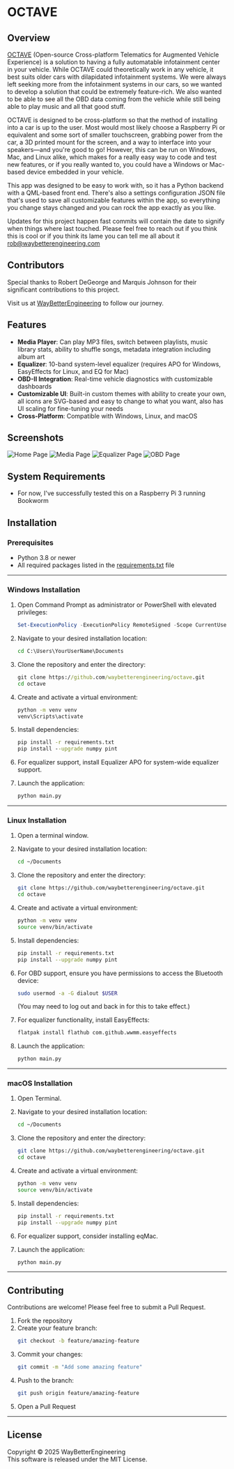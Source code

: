 # OCTAVE

## Overview
[OCTAVE](https://octave.waybetterengineering.com/) (Open-source Cross-platform Telematics for Augmented Vehicle Experience) is a solution to having a fully automatable infotainment center in your vehicle. While OCTAVE could theoretically work in any vehicle, it best suits older cars with dilapidated infotainment systems. We were always left seeking more from the infotainment systems in our cars, so we wanted to develop a solution that could be extremely feature-rich. We also wanted to be able to see all the OBD data coming from the vehicle while still being able to play music and all that good stuff.

OCTAVE is designed to be cross-platform so that the method of installing into a car is up to the user. Most would most likely choose a Raspberry Pi or equivalent and some sort of smaller touchscreen, grabbing power from the car, a 3D printed mount for the screen, and a way to interface into your speakers—and you're good to go! However, this can be run on Windows, Mac, and Linux alike, which makes for a really easy way to code and test new features, or if you really wanted to, you could have a Windows or Mac-based device embedded in your vehicle.

This app was designed to be easy to work with, so it has a Python backend with a QML-based front end. There's also a settings configuration JSON file that's used to save all customizable features within the app, so everything you change stays changed and you can rock the app exactly as you like.

Updates for this project happen fast commits will contain the date to signify when things where last touched. Please feel free to reach out if you think this is cool or if you think its lame you can tell me all about it rob@waybetterengineering.com

## Contributors
Special thanks to Robert DeGeorge and Marquis Johnson for their significant contributions to this project.

Visit us at [WayBetterEngineering](https://www.waybetterengineering.com/) to follow our journey.

## Features
- **Media Player**: Can play MP3 files, switch between playlists, music library stats, ability to shuffle songs, metadata integration including album art
- **Equalizer**: 10-band system-level equalizer (requires APO for Windows, EasyEffects for Linux, and EQ for Mac)
- **OBD-II Integration**: Real-time vehicle diagnostics with customizable dashboards
- **Customizable UI**: Built-in custom themes with ability to create your own, all icons are SVG-based and easy to change to what you want, also has UI scaling for fine-tuning your needs
- **Cross-Platform**: Compatible with Windows, Linux, and macOS

## Screenshots
![Home Page](frontend/assets/readme/home_page.png)
![Media Page](frontend/assets/readme/media_room.png)
![Equalizer Page](frontend/assets/readme/equalizer_page.png)
![OBD Page](frontend/assets/readme/obd_page.png)

## System Requirements
- For now, I've successfully tested this on a Raspberry Pi 3 running Bookworm

## Installation

### Prerequisites
- Python 3.8 or newer
- All required packages listed in the [requirements.txt](requirements.txt) file

---

### Windows Installation

1. Open Command Prompt as administrator or PowerShell with elevated privileges:
   ```powershell
   Set-ExecutionPolicy -ExecutionPolicy RemoteSigned -Scope CurrentUser
   ```

2. Navigate to your desired installation location:
   ```cmd
   cd C:\Users\YourUserName\Documents
   ```

3. Clone the repository and enter the directory:
   ```cmd
   git clone https://github.com/waybetterengineering/octave.git
   cd octave
   ```

4. Create and activate a virtual environment:
   ```cmd
   python -m venv venv
   venv\Scripts\activate
   ```

5. Install dependencies:
   ```cmd
   pip install -r requirements.txt
   pip install --upgrade numpy pint
   ```

6. For equalizer support, install Equalizer APO for system-wide equalizer support.

7. Launch the application:
   ```cmd
   python main.py
   ```

---

### Linux Installation

1. Open a terminal window.

2. Navigate to your desired installation location:
   ```bash
   cd ~/Documents
   ```

3. Clone the repository and enter the directory:
   ```bash
   git clone https://github.com/waybetterengineering/octave.git
   cd octave
   ```

4. Create and activate a virtual environment:
   ```bash
   python -m venv venv
   source venv/bin/activate
   ```

5. Install dependencies:
   ```bash
   pip install -r requirements.txt
   pip install --upgrade numpy pint
   ```

6. For OBD support, ensure you have permissions to access the Bluetooth device:
   ```bash
   sudo usermod -a -G dialout $USER
   ```
   (You may need to log out and back in for this to take effect.)

7. For equalizer functionality, install EasyEffects:
   ```bash
   flatpak install flathub com.github.wwmm.easyeffects
   ```

8. Launch the application:
   ```bash
   python main.py
   ```

---

### macOS Installation

1. Open Terminal.

2. Navigate to your desired installation location:
   ```bash
   cd ~/Documents
   ```

3. Clone the repository and enter the directory:
   ```bash
   git clone https://github.com/waybetterengineering/octave.git
   cd octave
   ```

4. Create and activate a virtual environment:
   ```bash
   python -m venv venv
   source venv/bin/activate
   ```

5. Install dependencies:
   ```bash
   pip install -r requirements.txt
   pip install --upgrade numpy pint
   ```

6. For equalizer support, consider installing eqMac.

7. Launch the application:
   ```bash
   python main.py
   ```

---

## Contributing
Contributions are welcome! Please feel free to submit a Pull Request.

1. Fork the repository  
2. Create your feature branch:  
   ```bash
   git checkout -b feature/amazing-feature
   ```
3. Commit your changes:  
   ```bash
   git commit -m "Add some amazing feature"
   ```
4. Push to the branch:  
   ```bash
   git push origin feature/amazing-feature
   ```
5. Open a Pull Request  

---


## License
Copyright © 2025 WayBetterEngineering  
This software is released under the MIT License.
